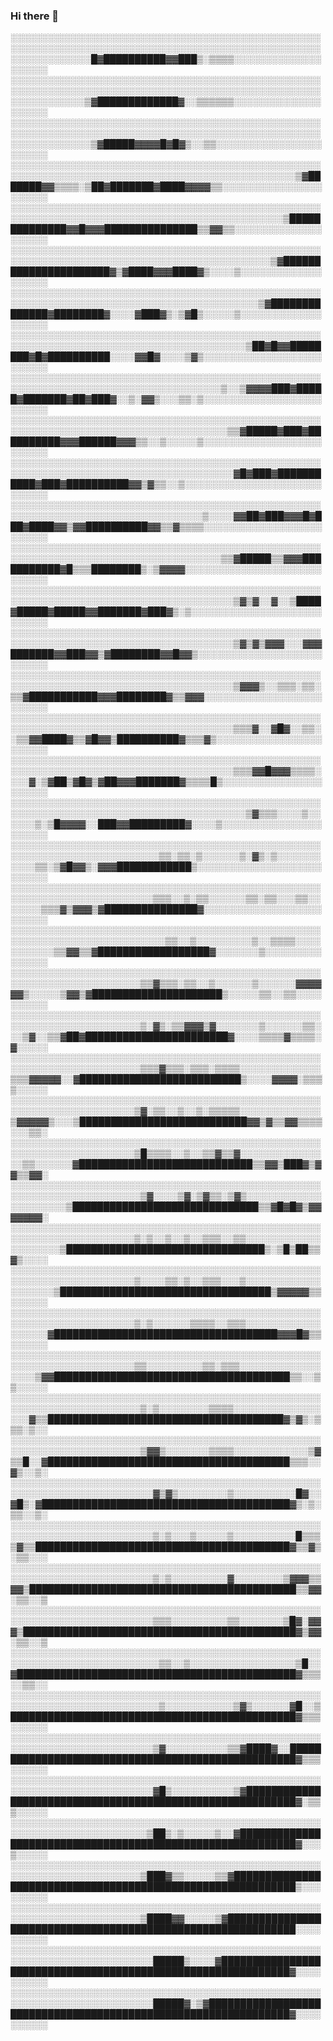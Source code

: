 ### Hi there 👋
<p>░░░░░░░░░░░░░░░░░░░░░░░░░░░░░░░░░░░░░░░░░░░░░░░░░░░░░░░░░░░░░░░░░░░░░░░░░░░░░░░░░░░░░░░░░░░░░░░░░░░░░░░░░░░░░░░░░█▓██████████▓▓███▒░▒▒▒▒░░░░░░░░░░░░░░░░░░░░
░░░░░░░░░░░░░░░░░░░░░░░░░░░░░░░░░░░░░░░░░░░░░░░░░░░░░░░░░░░░░░░░░░░░░░░░░░░░░░░░░░░░░░░░░░░░░░░░░░░░░░░░░░░░░░░░▒▓█████████████▓░░▒▒▒▒▒▒░░░░░░░░░░░░░░░░░░░░
░░░░░░░░░░░░░░░░░░░░░░░░░░░░░░░░░░░░░░░░░░░░░░░░░░░░░░░░░░░░░░░░░░░░░░░░░░░░░░░░░░░░░░░░░░░░░░░░░░░░░░░░░░░░░░░░░▒▓█████▓▓▓▓█▓█▓▒░░▒▒░░░░░░░░░░░░░░░░░░░░░░░
░░░░░░░░░░░░░░░░░░░░░░░░░░░░░░░░░░░░░░░░░░░░░░░░░░░░░░░░░░░░░░░░░░░░░░░░░░░░░░░░░░░░░░░░░░░░░░░░▒▓███████▓▓▒▒▒▒░▒██▓███████▓████▓▓▓▓▒▒░░░░░░░░░░░░░░░░░░░░░░
░░░░░░░░░░░░░░░░░░░░░░░░░░░░░░░░░░░░░░░░░░░░░░░░░░░░░░░░░░░░░░░░░░░░░░░░░░░░░░░░░░░░░░░░░░░░░░▒██████████████▓▓█▓▓▓███████████████▒▒▓▓▒▒░░░░░░░░░░░░░░░░░░░░
░░░░░░░░░░░░░░░░░░░░░░░░░░░░░░░░░░░░░░░░░░░░░░░░░░░░░░░░░░░░░░░░░░░░░░░░░░░░░░░░░░░░░░░░░░░░▒▓██████████████████████▓▒▓████▓▓▓████▓▒░░░░▒░░░░░░░░░░░░░░░░░░░
░░░░░░░░░░░░░░░░░░░░░░░░░░░░░░░░░░░░░░░░░░░░░░░░░░░░░░░░░░░░░░░░░░░░░░░░░░░░░░░░░░░░░░░░░░▒▓██████████████▓████████▓░░░░▓███▓▒░▒▓█▒░░░░░▒░░░░░░░░░░░░░░░░░░░
░░░░░░░░░░░░░░░░░░░░░░░░░░░░░░░░░░░░░░░░░░░░░░░░░░░░░░░░░░░░░░░░░░░░░░░░░░░░░░░░░░░░░░░░▒██▓█▓▓████████▓█▓██████████░░░░▓▓█▓░░░░▒▓▒░░░░░░░░░░░░░░░░░░░░░░░░░
░░░░░░░░░░░░░░░░░░░░░░░░░░░░░░░░░░░░░░░░░░░░░░░░░░░░░░░░░░░░░░░░░░░░░░░░░░░░░░░░░░░░▒░░▒▓▓▓▓███▓█████▓███████▓██▓███▓░░▒░▓▓▒░░░▒▒░▒░░░░░░░░░░░░░░░░░░░░░░░░░
░░░░░░░░░░░░░░░░░░░░░░░░░░░░░░░░░░░░░░░░░░░░░░░░░░░░░░░░░░░░░░░░░░░░░░░░░░░░░░░░░░░░░▒▒▓█████▓███▓██████████▓▓▓██████▓▓▓▒▒░░▒░░░░░▒░░░░░░░░░░░░░░░░░░░░░░░░░
░░░░░░░░░░░░░░░░░░░░░░░░░░░░░░░░░░░░░░░░░░░░░░░░░░░░░░░░░░░░░░░░░░░░░░░░░░░░░░░░░░░░░░▓█▓███▓███████████▓███▓██████████▓▓▒▓▒▒░░▒░░░░░░░░░░░░░░░░░░░░░░░░░░░░
░░░░░░░░░░░░░░░░░░░░░░░░░░░░░░░░░░░░░░░░░░░░░░░░░░░░░░░░░░░░░░░░░░░░░░░░░░░░░░░░░▒░░░░▓▓██▓███▓▓▓█▓███▓████▓▓▒▓▓██████████▓▓▒▒▓▒▒▒▒░░░░░░░░░░░░░░░░░░░░░░░░░
░░░░░░░░░░░░░░░░░░░░░░░░░░░░░░░░░░░░░░░░░░░░░░░░░░░░░░░░░░░░░░░░░░░░░░░░░░░░░░░░░░░░▒▒▓█████▒▒▓▓▓███████████▓█▒▒▒████████▒░▒▓▓▓▓░░░░░░░░░░░░░░░░░░░░░░░░░░░░
░░░░░░░░░░░░░░░░░░░░░░░░░░░░░░░░░░░░░░░░░░░░░░░░░░░░░░░░░░░░░░░░░░░░░░░░░░░░░░░░░░░░░░▒▓▒▓░░▓░░▒████▓█████▓█████▓▓███████▓███▓▒░▒░░░░░░░░░░░░░░░░░░░░░░░░░░░
░░░░░░░░░░░░░░░░░░░░░░░░░░░░░░░░░░░░░░░░░░░░░░░░░░░░░░░░░░░░░░░░░░░░░░░░░░░░░░░░░░░░░░▒▓▒▓▒▓▓▓░░░▓▓▓███████▓▓███▓▓▒▓████████▓▓█▓▓▒░░░░░░░░░░░░░░░░░░░░░░░░░░
░░░░░░░░░░░░░░░░░░░░░░░░░░░░░░░░░░░░░░░░░░░░░░░░░░░░░░░░░░░░░░░░░░░░░░░░░░░░░░░░░░░░░░▒▓▓▓▒░░▒▒▒░▒▒░▒▒▓███████████▓▓▓████████▓▒▒▓▓▓░░░░░░░░░░░░░░░░░░░░░░░░░
░░░░░░░░░░░░░░░░░░░░░░░░░░░░░░░░░░░░░░░░░░░░░░░░░░░░░░░░░░░░░░░░░░░░░░░░░░░░░░░░░░░░░░▒▒▒▓░░▓█▓░░▒▒░░▒▒▓▓████▓▒▒▓█▓▓▒██████████▓▒▒▒▓▒░░░░░░░░░░░░░░░░░░░░░░░
░░░░░░░░░░░░░░░░░░░░░░░░░░░░░░░░░░░░░░░░░░░░░░░░░░░░░░░░░░░░░░░░░░░░░░░░░░░░░░░░░░░░░░▒▒▒▓▓█▓▓▓▒▒▒▒░░░░▓░▒▓██▒▓█▓▒▓██▓▓▓███████▓▒▒▒▒█▒░░░░░░░░░░░░░░░░░░░░░░
░░░░░░░░░░░░░░░░░░░░░░░░░░░░░░░░░░░░░░░░░░░░░░░░░░░░░░░░░░░░░░░░░░░░░░░░░░░░░░░░░░░░░░░░▒▓▒▒▒░░░░▒░░░░░░▒░▒█▓▓▓▓░░███▓▓█████████▓░░░░▒░░░░░░░░░░░░░░░░░░░░░░
░░░░░░░░░░░░░░░░░░░░░░░░░░░░░░░░░░░░░░░░░░░░░░░░░░░░░░░░░░░░░░░░░░░░░░░░░░▒▒░▒▒░▒░░░░░░▒░▓▒░▒░░░░░░░░░░░▒▒░▒▓█▓▓▒░▓▓▓████████████▒░░░░░░░░░░░░░░░░░░░░░░░░░░
░░░░░░░░░░░░░░░░░░░░░░░░░░░░░░░░░░░░░░░░░░░░░░░░░░░░░░░░░░░░░░░░░░░░░░░░░▒▒▒░░▒░▒▒░░░░░░▒▒░▒▒░░░▒▒░░░░░░░▒▒▒▓▒▓▓▓▒▓███████████████▓░░░░░░░░░░░░░░░░░░░░░░░░░
░░░░░░░░░░░░░░░░░░░░░░░░░░░░░░░░░░░░░░░░░░░░░░░░░░░░░░░░░░░░░░░░░░░░░░░░░░░▒▒░░▒░░░░░░░░░▒░░▒▒▒▒░░░░░░░░░░░▒▒▓▓▒▒▓██████████████████▓░░░░░░░▒░░░░░░░░░░░░░░░
░░░░░░░░░░░░░░░░░░░░░░░░░░░░░░░░░░░░░░░░░░░░░░░░░░░░░░░░░░░░░░░░░░░░░░░▒▒▓▒▒▒░▒▒░░▒░░░░░░▒░░░░░░▓▓▓▓▓▓▒░░░░░▒▓▓▒▓█████████████████████▒░░░░░▒▒░░▒▒░░░░░░░░░░
░░░░░░░░░░░░░░░░░░░░░░░░░░░░░░░░░░░░░░░░░░░░░░░░░░░░░░░░░░░░░░░░░░░░░░░▒░▓▒░▒▒▓▓▓▒▓░░░░░░░▒░░░░░░▒▒░░░▒▓░░▒▒▓██▓███████████████████████▓░░░░▒▒▒▒▓▒▒▒▒░▓░░░░░
░░░░░░░░░░░░░░░░░░░░░░░░░░░░░░░░░░░░░░░░░░░░░░░░░░░░░░░░░░░░░░░░░░░░░░░▒▒▒▓▒▒▒░▒▒▒░▒▒▒▒░░░░░░░░░░░░░▒▒▒▓▓▓▓▓░░▓██████████████████████████▒░░░░▓▓▓▓░▒▒▒▒░░░░░
░░░░░░░░░░░░░░░░░░░░░░░░░░░░░░░░░░░░░░░░░░░░░░░░░░░░░░░░░░░░░░░░░░░░░░▒▓░▒▒░░▒░░▒░▒▒▒▒▒░░░░░░░░░░░░░▒▓▓▓▓▓▒░░░▒███████████████████████████▓▓▒▓▒▒▓▓▒▒▒▒░░░▒▒░
░░░░░░░░░░░░░░░░░░░░░░░░░░░░░░░░░░░░░░░░░░░░░░░░░░░░░░░░░░░░░░░░░░░░░░▒█▒▒▒▒░░▒░░▒▒▓▒▒▓░░░░░░░░░░░░░░░▒▒░░░░░░▓████████████████████████████▒▒▓▓▒███▓▒▓▓▒▒▓▓░
░░░░░░░░░░░░░░░░░░░░░░░░░░░░░░░░░░░░░░░░░░░░░░░░░░░░░░░░░░░░░░░░░░░░░░░▒▓░░░░▒▓░▒▓▒▒░▒▓▒░░░░░░░░░░░░░░░░░░░░░▒██████████████████████████████▒▒▓█▓█▓▒▓▓▓▓▓▓▓░
░░░░░░░░░░░░░░░░░░░░░░░░░░░░░░░░░░░░░░░░░░░░░░░░░░░░░░░░░░░░░░░░░░░░░░▒░▒░░▒░░▒░░▒▒▒░░▒▒░░░░░░░░░░░░░░░░░░░░▒████████████████████████████████▒░▒█▒██▒▒▓▒░░░░
░░░░░░░░░░░░░░░░░░░░░░░░░░░░░░░░░░░░░░░░░░░░░░░░░░░░░░░░░░░░░░░░░░░░░░▒░░░░▒▒░▒░░▒▒▒░░░▒░░░░░░░░░░░░░░░░░░░▒██████████████████████████████████▒▓▓▓▓▓▒▒░░░░░░
░░░░░░░░░░░░░░░░░░░░░░░░░░░░░░░░░░░░░░░░░░░░░░░░░░░░░░░░░░░░░░░░░░░░░░▒░▒░░░░░░▒▒▒▒░░▒▒▒░░░░░░░░░░░░░░░░░░▓████████████████████████████████████▓▓▓█▓▒▒░░░░░░
░░░░░░░░░░░░░░░░░░░░░░░░░░░░░░░░░░░░░░░░░░░░░░░░░░░░░░░░░░░░░░░░░░░░░░▒▒░░░░░░░░░▒▒░▒▒▒░░░░░░░░░░░░░░░░░▒▓▓██████████████████████████████████████▒▒░░▒▒░░░░░
░░░░░░░░░░░░░░░░░░░░░░░░░░░░░░░░░░░░░░░░░░░░░░░░░░░░░░░░░░░░░░░░░░░░░░░▒░▒░░░░░░░░▒▒▒▒░░░░░░░░░░░░░░░░░▓▒▒██████████████████████████████████████▓▒▓▒░▒▒▒░▒░░
░░░░░░░░░░░░░░░░░░░░░░░░░░░░░░░░░░░░░░░░░░░░░░░░░░░░░░░░░░░░░░░░░░░░░░░▒▓▓▒░░░░░░░▒▒▒▒░░░░░░░░░░░░▒▓▒▒█░░▓███████████████████████████████████████▒▒▒░░▓▒░░▒░
░░░░░░░░░░░░░░░░░░░░░░░░░░░░░░░░░░░░░░░░░░░░░░░░░░░░░░░░░░░░░░░░░░░░░░░░░▓▒▓▒░░░░░░░░▒░░░░░░░░░░█▓░░▓█▒░▓████████████████████████████████████████▓▒░▒░▒▒░░▒░
░░░░░░░░░░░░░░░░░░░░░░░░░░░░░░░░░░░░░░░░░░░░░░░░░░░░░░░░░░░░░░░░░░░░░░░░░▒░▒░░░▒░░░░░▒░░░░░░░░░░█▒▒▒▒▓▒▒█████████████████████████████████████████▓▒▒▓▒░▒▒░░░
░░░░░░░░░░░░░░░░░░░░░░░░░░░░░░░░░░░░░░░░░░░░░░░░░░░░░░░░░░░░░░░░░░░░░░░░░▒░▒░░░░░░░░░▓░░░░░░░░▒▓▓▓▒▒▓▓▒███████████████████████████████████████████▒▒▓▓░▒▒░░▒
░░░░░░░░░░░░░░░░░░░░░░░░░░░░░░░░░░░░░░░░░░░░░░░░░░░░░░░░░░░░░░░░░░░░░░░░░▒▒▒░░░░░░░░░▒▒░░░░░░░▒█▓░▓▓▓▒████████████████████████████████████████████▓▒▓▓░▒▒░░▒
░░░░░░░░░░░░░░░░░░░░░░░░░░░░░░░░░░░░░░░░░░░░░░░░░░░░░░░░░░░░░░░░░░░░░░░░░░▒▒░░▒░░░░░░░░░░░░░░░░░▒█░░▓█████████████████████████████████████████████▓▒▒▒░░▒▒░░
░░░░░░░░░░░░░░░░░░░░░░░░░░░░░░░░░░░░░░░░░░░░░░░░░░░░░░░░░░░░░░░░░░░░░░░░░░▒░░░░░░░░░░░▒▓▒░░░░░░▓█░░▒██████████████████████████████████████████████▓▒▒▒░░░░░░
░░░░░░░░░░░░░░░░░░░░░░░░░░░░░░░░░░░░░░░░░░░░░░░░░░░░░░░░░░░░░░░░░░░░░░░░░▒▓░░░░░░░░░░▒▒▓████▓░░███████████████████████████████████████████████████▓▒▒▒░░░░░░
░░░░░░░░░░░░░░░░░░░░░░░░░░░░░░░░░░░░░░░░░░░░░░░░░░░░░░░░░░░░░░░░░░░░░░░░░▓█▒░░░░░░░░░░▒▓██████████████████████████████████████████████████████████▓░▒▒▒░░░░░
░░░░░░░░░░░░░░░░░░░░░░░░░░░░░░░░░░░░░░░░░░░░░░░░░░░░░░░░░░░░░░░░░░░░░░░░▒██▒░▒░░░░░▒░░▓███████████████████████████████████████████████████████████▓░░░▒░░░░░
░░░░░░░░░░░░░░░░░░░░░░░░░░░░░░░░░░░░░░░░░░░░░░░░░░░░░░░░░░░░░░░░░░░░░░░▒███▓▒▒░░░░░▒▒▓████████████████████████████████████████████████████████████▒░░░░░░░░░
░░░░░░░░░░░░░░░░░░░░░░░░░░░░░░░░░░░░░░░░░░░░░░░░░░░░░░░░░░░░░░░░░░░░░░░▒████▓▓░░░░░▒▓█████████████████████████████████████████████████████████████░░░░░░░░░░
░░░░░░░░░░░░░░░░░░░░░░░░░░░░░░░░░░░░░░░░░░░░░░░░░░░░░░░░░░░░░░░░░░░░░░░░░█████▒░░░░▓█████████████████████████████████████████████████████████████▓░░░░░░░░░░
░░░░░░░░░░░░░░░░░░░░░░░░░░░░░░░░░░░░░░░░░░░░░░░░░░░░░░░░░░░░░░░░░░░░░░░░░█████▓░▒▓███████████████████████████████████████████████████████████████▓░░░░░░░░░░</p>
<!--
**mishagodovanuk/mishagodovanuk** is a ✨ _special_ ✨ repository because its `README.md` (this file) appears on your GitHub profile.

Here are some ideas to get you started:

- 🔭 I’m currently working on ...
- 🌱 I’m currently learning ...
- 👯 I’m looking to collaborate on ...
- 🤔 I’m looking for help with ...
- 💬 Ask me about ...
- 📫 How to reach me: ...
- 😄 Pronouns: ...
- ⚡ Fun fact: ...
-->
